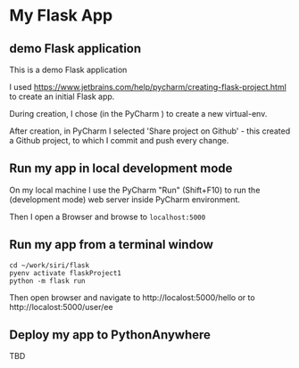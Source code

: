 # My Flask App

## demo Flask application
This is a demo Flask application

I used https://www.jetbrains.com/help/pycharm/creating-flask-project.html to create an initial Flask app.

During creation, I chose (in the PyCharm ) to create a new virtual-env.

After creation, in PyCharm I selected 'Share project on Github' - this created a Github project, to which I commit and push every change.

## Run my app in local development mode
On my local machine I use the PyCharm "Run" (Shift+F10) to run the (development mode) web server inside PyCharm environment.

Then I open a Browser and browse to `localhost:5000` 

## Run my app from a terminal window
```
cd ~/work/siri/flask
pyenv activate flaskProject1
python -m flask run
```
Then open browser and navigate to http://localost:5000/hello or to http://localost:5000/user/ee

## Deploy my app to PythonAnywhere

TBD

